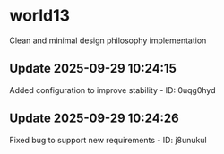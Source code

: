 # world13
Clean and minimal design philosophy implementation

## Update 2025-09-29 10:24:15
Added configuration to improve stability - ID: 0uqg0hyd


## Update 2025-09-29 10:24:26
Fixed bug to support new requirements - ID: j8unukul

